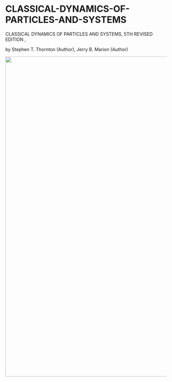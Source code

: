 # CLASSICAL-DYNAMICS-OF-PARTICLES-AND-SYSTEMS
CLASSICAL DYNAMICS OF PARTICLES AND SYSTEMS, 5TH REVISED EDITION ,                                                                                                       

   by Stephen T. Thornton  (Author), Jerry B. Marion  (Author)

<img width="1000" src="https://m.media-amazon.com/images/I/81i+xfIiFxL.jpg">

